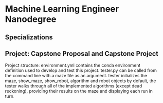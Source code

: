 # Machine Learning Engineer Nanodegree
## Specializations
## Project: Capstone Proposal and Capstone Project

Project structure:
 environment.yml contains the conda environment definition used to develop and test this project.
 tester.py can be called from the command line with a maze file as an argument.
   tester initializes the maze, show_maze, show_robot, algorithm and robot objects
   by default, the tester walks through all of the implemented algorithms (except dead reckoning),
   providing their results on the maze and displaying each run in turn.